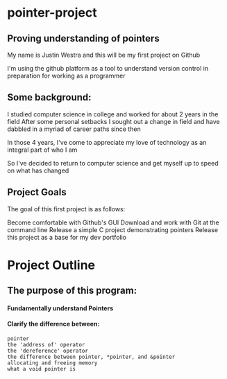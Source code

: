 # pointer-project
## Proving understanding of pointers

My name is Justin Westra and this will be my first project on Github

I'm using the github platform as a tool to understand version control in preparation for working as a programmer

## Some background:
I studied computer science in college and worked for about 2 years in the field
After some personal setbacks I sought out a change in field and have dabbled in a myriad of career paths since then

In those 4 years, I've come to appreciate my love of technology as an integral part of who I am

So I've decided to return to computer science and get myself up to speed on what has changed

## Project Goals
The goal of this first project is as follows:

Become comfortable with Github's GUI
Download and work with Git at the command line
Release a simple C project demonstrating pointers
Release this project as a base for my dev portfolio
  
# Project Outline
## The purpose of this program:
#### Fundamentally understand Pointers
#### Clarify the difference between:
```
pointer
the 'address of' operator
the 'dereference' operator
the difference between pointer, *pointer, and &pointer
allocating and freeing memory
what a void pointer is
```
